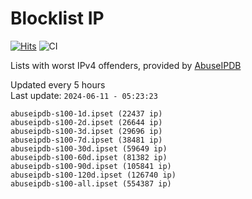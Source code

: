# Blocklist IP

[![Hits](https://hits.seeyoufarm.com/api/count/incr/badge.svg?url=https%3A%2F%2Fgithub.com%2Fborestad%2Fblocklist-ip%2F&count_bg=%2379C83D&title_bg=%23555555&icon=&icon_color=%23E7E7E7&title=hits&edge_flat=false)](https://hits.seeyoufarm.com)  ![CI](https://img.shields.io/github/workflow/status/borestad/blocklist-ip/CI?style=flat-square)

Lists with worst IPv4 offenders, provided by [AbuseIPDB](https://www.abuseipdb.com/)

<!-- FOOTER-PLACEHOLDER -->
Updated every 5 hours<br>
Last update: `2024-06-11 - 05:23:23`
```
abuseipdb-s100-1d.ipset (22437 ip)
abuseipdb-s100-2d.ipset (26644 ip)
abuseipdb-s100-3d.ipset (29696 ip)
abuseipdb-s100-7d.ipset (38481 ip)
abuseipdb-s100-30d.ipset (59649 ip)
abuseipdb-s100-60d.ipset (81382 ip)
abuseipdb-s100-90d.ipset (105841 ip)
abuseipdb-s100-120d.ipset (126740 ip)
abuseipdb-s100-all.ipset (554387 ip)
```
